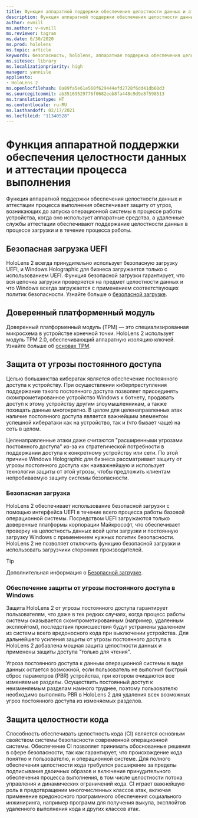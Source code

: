 ```yaml
---
title: Функция аппаратной поддержки обеспечения целостности данных и аттестации процесса выполнения
description: Функция аппаратной поддержки обеспечения целостности данных и аттестации процесса выполнения
author: evmill
ms.author: v-evmill
ms.reviewer: tagran
ms.date: 6/30/2020
ms.prod: hololens
ms.topic: article
keywords: безопасность, hololens, аппаратная поддержка обеспечения целостности данных, аттестация процесса выполнения, UEFI, безопасная загрузка UEFI, безопасная загрузка, доверенный платформенный модуль (TPM), защита от угроз, обеспечение защиты от угрозы постоянного доступа в Windows, обеспечение целостности кода, защита кода,
ms.sitesec: library
ms.localizationpriority: high
manager: yannisle
appliesto:
- HoloLens 2
ms.openlocfilehash: 0a89fa5e61e560f629444efd2728f6dd41db60d3
ms.sourcegitcommit: ab35169529776f0682eeb8fa448c9d9e8f598513
ms.translationtype: HT
ms.contentlocale: ru-RU
ms.lasthandoff: 02/17/2021
ms.locfileid: "11340528"
---
```

# Функция аппаратной поддержки обеспечения целостности данных и аттестации процесса выполнения

Функция аппаратной поддержки обеспечения целостности данных и аттестации процесса выполнения обеспечивает защиту от угроз, возникающих до запуска операционной системы в процессе работы устройства, когда оно использует аппаратные средства, а удаленные службы аттестации обеспечивают поддержание целостности данных в процессе загрузки и в течение процесса работы.

## Безопасная загрузка UEFI

HoloLens 2 всегда принудительно использует безопасную загрузку UEFI, и Windows Holographic для бизнеса загружается только с использованием UEFI.
Функция безопасной загрузки гарантирует, что вся цепочка загрузки проверяется на предмет целостности данных и что Windows всегда загружается с применением соответствующих политик безопасности. Узнайте больше о [безопасной загрузке](https://docs.microsoft.com/windows-hardware/design/device-experiences/oem-secure-boot).

## Доверенный платформенный модуль

Доверенный платформенный модуль (TPM) — это специализированная микросхема в устройстве конечной точки. HoloLens 2 использует модуль TPM 2.0, обеспечивающий аппаратную изоляцию ключей. Узнайте больше об [основах TPM](https://docs.microsoft.com/windows/security/information-protection/tpm/tpm-fundamentals).

## Защита от угрозы постоянного доступа

Целью большинства кибератак является обеспечение постоянного доступа к устройству. При осуществлении киберпреступления поддержание такого постоянного доступа позволяет присоединять скомпрометированное устройство Windows к ботнету, продавать доступ к этому устройству другим злоумышленникам, а также похищать данные многократно. В целом для целенаправленных атак наличие постоянного доступа является важнейшим элементом успешной кибератаки как на устройство, так и (что бывает чаще) на сеть в целом.  

Целенаправленные атаки даже считаются "расширенными угрозами постоянного доступа" из-за их стратегической потребности в поддержании доступа к конкретному устройству или сети. По этой причине Windows Holographic для бизнеса рассматривает защиту от угрозы постоянного доступа как наиважнейшую и использует технологии защиты от этой угрозы, чтобы предложить клиентам непробиваемую защиту системы безопасности.

### Безопасная загрузка

HoloLens 2 обеспечивает использование безопасной загрузки с помощью интерфейса UEFI в течение всего процесса работы базовой операционной системы. Посредством UEFI загружаются только доверенные платформы корпорации Майкрософт, что обеспечивает проверку на целостность данных всей цепи загрузки и постоянную загрузку Windows с применением нужных политик безопасности. HoloLens 2 не позволяет отключить функцию безопасной загрузки и использовать загрузчики сторонних производителей.

> [!Tip]
> Дополнительная информация о [Безопасной загрузке](https://docs.microsoft.com/windows-hardware/design/device-experiences/oem-secure-boot).

### Обеспечение защиты от угрозы постоянного доступа в Windows

Защита HoloLens 2 от угрозы постоянного доступа гарантирует пользователям, что даже в тех редких случаях, когда процесс работы системы оказывается скомпрометированным (например, удаленным эксплойтом), последствия происшествия будут устранены удалением из системы всего вредоносного кода при выключении устройства. Для дальнейшего усиления защиты от угрозы постоянного доступа в HoloLens 2 добавлена мощная защита целостности данных и применены защиты доступа "только для чтения".

Угроза постоянного доступа к данным операционной системы в виде данных остается возможной, если пользователь не выполнит быстрый сброс параметров (PBR) устройства, при котором очищаются все изменяемые разделы. Осуществить постоянный доступ к неизменяемым разделам намного труднее, поэтому пользователю необходимо выполнять PBR в HoloLens 2 для удаления всех возможных угроз постоянного доступа из изменяемых разделов.

## Защита целостности кода

Способность обеспечивать целостность кода (CI) является основным свойством системы безопасности современной операционной системы. Обеспечение CI позволяет принимать обоснованные решения в сфере безопасности, так как гарантирует, что происхождение кода понятно и пользователю, и операционной системе. Для полного обеспечения целостности кода требуется расширение за пределы подписывания двоичных образов и включение принудительного обеспечения процесса выполнения, в том числе целостности потока управления и динамических ограничений кода. CI играет важнейшую роль в предотвращении многочисленных классов атак, включая применение вредоносного программного обеспечения социального инжиниринга, например программ для получения выкупа, эксплойтов удаленного выполнения кода и других классов атак.
